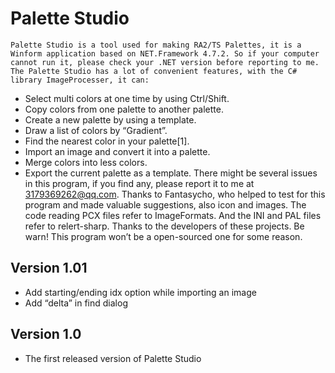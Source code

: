 # Palette Studio
	Palette Studio is a tool used for making RA2/TS Palettes, it is a Winform application based on NET.Framework 4.7.2. So if your computer cannot run it, please check your .NET version before reporting to me.
	The Palette Studio has a lot of convenient features, with the C# library ImageProcesser, it can:
-	Select multi colors at one time by using Ctrl/Shift.
-	Copy colors from one palette to another palette.
-	Create a new palette by using a template.
-	Draw a list of colors by “Gradient”.
-	Find the nearest color in your palette[1].
-	Import an image and convert it into a palette.
-	Merge colors into less colors.
-	Export the current palette as a template.
	There might be several issues in this program, if you find any, please report it to me at 3179369262@qq.com.
	Thanks to Fantasycho, who helped to test for this program and made valuable suggestions, also icon and images.
	The code reading PCX files refer to ImageFormats. And the INI and PAL files refer to relert-sharp. Thanks to the developers of these projects.
	Be warn! This program won’t be a open-sourced one for some reason.

## Version 1.01
-	Add starting/ending idx option while importing an image
-	Add “delta” in find dialog
## Version 1.0
-	The first released version of Palette Studio
